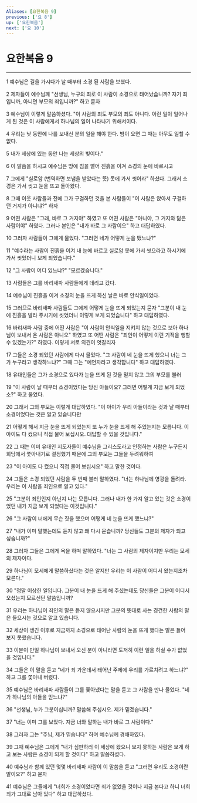```yaml
---
Aliases: [요한복음 9]
previous: ['요 8']
up: ['요한복음']
next: ['요 10']
---
```

# 요한복음 9

***


1 예수님은 길을 가시다가 날 때부터 소경 된 사람을 보셨다. 

2 제자들이 예수님께 "선생님, 누구의 죄로 이 사람이 소경으로 태어났습니까? 자기 죄입니까, 아니면 부모의 죄입니까?" 하고 묻자 

3 예수님이 이렇게 말씀하셨다. "이 사람의 죄도 부모의 죄도 아니다. 이런 일이 일어나게 된 것은 이 사람에게서 하나님의 일이 나타나기 위해서이다. 

4 우리는 낮 동안에 나를 보내신 분의 일을 해야 한다. 밤이 오면 그 때는 아무도 일할 수 없다. 

5 내가 세상에 있는 동안 나는 세상의 빛이다." 

6 이 말씀을 하시고 예수님은 땅에 침을 뱉어 진흙을 이겨 소경의 눈에 바르시고 

7 그에게 "실로암 (번역하면 보냄을 받았다는 뜻) 못에 가서 씻어라" 하셨다. 그래서 소경은 가서 씻고 눈을 뜨고 돌아왔다. 

8 그때 이웃 사람들과 전에 그가 구걸하던 것을 본 사람들이 "이 사람은 앉아서 구걸하던 거지가 아니냐?" 하자 

9 어떤 사람은 "그래, 바로 그 거지야" 하였고 또 어떤 사람은 "아니야, 그 거지와 닮은 사람이야" 하였다. 그러나 본인은 "내가 바로 그 사람이오" 하고 대답하였다. 

10 그러자 사람들이 그에게 물었다. "그러면 네가 어떻게 눈을 떴느냐?" 

11 "예수라는 사람이 진흙을 이겨 내 눈에 바르고 실로암 못에 가서 씻으라고 하시기에 가서 씻었더니 보게 되었습니다." 

12 "그 사람이 어디 있느냐?" "모르겠습니다." 

13 사람들은 그를 바리새파 사람들에게 데리고 갔다. 

14 예수님이 진흙을 이겨 소경의 눈을 뜨게 하신 날은 바로 안식일이었다. 

15 그러므로 바리새파 사람들도 그에게 어떻게 눈을 뜨게 되었는지 묻자 "그분이 내 눈에 진흙을 발라 주시기에 씻었더니 이렇게 보게 되었습니다" 하고 대답하였다. 

16 바리새파 사람 중에 어떤 사람은 "이 사람이 안식일을 지키지 않는 것으로 보아 하나님이 보내서 온 사람은 아니오" 하였고 또 어떤 사람은 "죄인이 어떻게 이런 기적을 행할 수 있겠는가?" 하였다. 이렇게 서로 의견이 엇갈리자 

17 그들은 소경 되었던 사람에게 다시 물었다. "그 사람이 네 눈을 뜨게 했으니 너는 그가 누구라고 생각하느냐?" 그때 그는 "예언자라고 생각합니다" 하고 대답하였다. 

18 유대인들은 그가 소경으로 있다가 눈을 뜨게 된 것을 믿지 않고 그의 부모를 불러 

19 "이 사람이 날 때부터 소경이었다는 당신 아들이오? 그러면 어떻게 지금 보게 되었소?" 하고 물었다. 

20 그래서 그의 부모는 이렇게 대답하였다. "이 아이가 우리 아들이라는 것과 날 때부터 소경이었다는 것은 알고 있습니다만 

21 어떻게 해서 지금 눈을 뜨게 되었는지 또 누가 눈을 뜨게 해 주었는지는 모릅니다. 이 아이도 다 컸으니 직접 물어 보십시오. 대답할 수 있을 것입니다." 

22 그 때는 이미 유대인 지도자들이 예수님을 그리스도라고 인정하는 사람은 누구든지 회당에서 쫓아내기로 결정했기 때문에 그의 부모는 그들을 두려워하여 

23 "이 아이도 다 컸으니 직접 물어 보십시오" 하고 말한 것이다. 

24 그들은 소경 되었던 사람을 두 번째 불러 말하였다. "너는 하나님께 영광을 돌려라. 우리는 이 사람을 죄인으로 알고 있다." 

25 "그분이 죄인인지 아닌지 나는 모릅니다. 그러나 내가 한 가지 알고 있는 것은 소경이었던 내가 지금 보게 되었다는 이것입니다." 

26 "그 사람이 너에게 무슨 짓을 했으며 어떻게 네 눈을 뜨게 했느냐?" 

27 "내가 이미 말했는데도 듣지 않고 왜 다시 묻습니까? 당신들도 그분의 제자가 되고 싶습니까?" 

28 그러자 그들은 그에게 욕을 하며 말하였다. "너는 그 사람의 제자이지만 우리는 모세의 제자이다. 

29 하나님이 모세에게 말씀하셨다는 것은 알지만 우리는 이 사람이 어디서 왔는지조차 모른다." 

30 "정말 이상한 일입니다. 그분이 내 눈을 뜨게 해 주셨는데도 당신들은 그분이 어디서 오셨는지 모르신단 말씀입니까? 

31 우리는 하나님이 죄인의 말은 듣지 않으시지만 그분의 뜻대로 사는 경건한 사람의 말은 들으시는 것으로 알고 있습니다. 

32 세상이 생긴 이후로 지금까지 소경으로 태어난 사람의 눈을 뜨게 했다는 말은 들어 보지 못했습니다. 

33 이분이 만일 하나님이 보내서 오신 분이 아니라면 도저히 이런 일을 하실 수가 없었을 것입니다." 

34 그들은 이 말을 듣고 "네가 죄 가운데서 태어난 주제에 우리를 가르치려고 하느냐?" 하고 그를 쫓아내 버렸다. 

35 예수님은 바리새파 사람들이 그를 쫓아냈다는 말을 듣고 그 사람을 만나 물었다. "네가 하나님의 아들을 믿느냐?" 

36 "선생님, 누가 그분이십니까? 말씀해 주십시오. 제가 믿겠습니다." 

37 "너는 이미 그를 보았다. 지금 너와 말하는 내가 바로 그 사람이다." 

38 그러자 그는 "주님, 제가 믿습니다" 하며 예수님께 경배하였다. 

39 그때 예수님은 그에게 "내가 심판하러 이 세상에 왔으니 보지 못하는 사람은 보게 하고 보는 사람은 소경이 되게 할 것이다" 하고 말씀하셨다. 

40 예수님과 함께 있던 몇몇 바리새파 사람이 이 말씀을 듣고 "그러면 우리도 소경이란 말이오?" 하고 묻자 

41 예수님은 그들에게 "너희가 소경이었다면 죄가 없었을 것이나 지금 본다고 하니 너희 죄가 그대로 남아 있다" 하고 대답하셨다.
